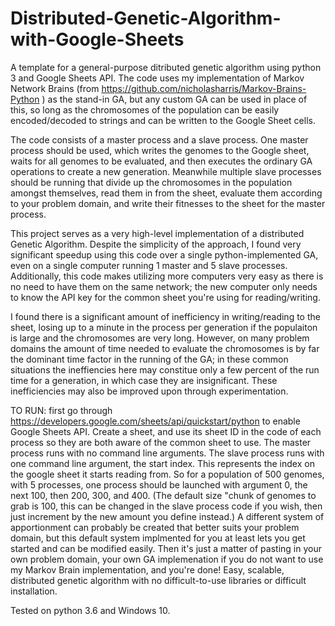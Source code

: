 # Distributed-Genetic-Algorithm-with-Google-Sheets
A template for a general-purpose ditributed genetic algorithm using python 3 and Google Sheets API. The code uses my implementation of Markov Network Brains (from https://github.com/nicholasharris/Markov-Brains-Python ) as the stand-in GA, but any custom GA can be used in place of this, so long as the chromosomes of the population can be easily encoded/decoded to strings and can be written to the Google Sheet cells. 

The code consists of a master process and a slave process. One master process should be used, which writes the genomes to the Google sheet, waits for all genomes to be evaluated, and then executes the ordinary GA operations to create a new generation. Meanwhile multiple slave processes should be running that divide up the chromosomes in the population amongst themselves, read them in from the sheet, evaluate them according to your problem domain, and write their fitnesses to the sheet for the master process.

This project serves as a very high-level implementation of a distributed Genetic Algorithm. Despite the simplicity of the approach, I found very significant speedup using this code over a single python-implemented GA, even on a single computer running 1 master and 5 slave processes. Additionally, this code makes utilizing more computers very easy as there is no need to have them on the same network; the new computer only needs to know the API key for the common sheet you're using for reading/writing. 

I found there is a significant amount of inefficiency in writing/reading to the sheet, losing up to a minute in the process per generation if the populaiton is large and the chromosomes are very long. However, on many problem domains the amount of time needed to evaluate the chromosomes is by far the dominant time factor in the running of the GA; in these common situations the ineffiencies here may constitue only a few percent of the run time for a generation, in which case they are insignificant. These inefficiencies may also be improved upon through experimentation.

TO RUN: first go through https://developers.google.com/sheets/api/quickstart/python to enable Google Sheets API. Create a sheet, and use its sheet ID in the code of each process so they are both aware of the common sheet to use. The master process runs with no command line arguments. The slave process runs with one command line argument, the start index. This represents the index on the google sheet it starts reading from. So for a population of 500 genomes, with 5 processes, one process should be launched with argument 0, the next 100, then 200, 300, and 400. (The default size "chunk of genomes to grab is 100, this can be changed in the slave process code if you wish, then just increment by the new amount you define instead.) A different system of apportionment can probably be created that better suits your problem domain, but this default system implmented for you at least lets you get started and can be modified easily. Then it's just a matter of pasting in your own problem domain, your own GA implemenation if you do not want to use my Markov Brain implementation, and you're done! Easy, scalable, distributed genetic algorithm with no difficult-to-use libraries or difficult installation.

Tested on python 3.6 and Windows 10. 


